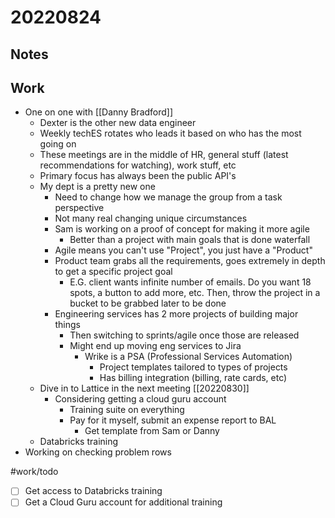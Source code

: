 # 20220824
## Notes

## Work
- One on one with [[Danny Bradford]]
	- Dexter is the other new data engineer
	- Weekly techES rotates who leads it based on who has the most going on
	- These meetings are in the middle of HR, general stuff (latest recommendations for watching), work stuff, etc
	- Primary focus has always been the public API's
	- My dept is a pretty new one
		- Need to change how we manage the group from a task perspective
		- Not many real changing unique circumstances
		- Sam is working on a proof of concept for making it more agile
			- Better than a project with main goals that is done waterfall
		- Agile means you can't use "Project", you just have a "Product"
		- Product team grabs all the requirements, goes extremely in depth to get a specific project goal
			- E.G. client wants infinite number of emails. Do you want 18 spots, a button to add more, etc. Then, throw the project in a bucket to be grabbed later to be done
		- Engineering services has 2 more projects of building major things
			- Then switching to sprints/agile once those are released
			- Might end up moving eng services to Jira
				- Wrike is a PSA (Professional Services Automation)
					- Project templates tailored to types of projects
					- Has billing integration (billing, rate cards, etc)
	- Dive in to Lattice in the next meeting [[20220830]]
		- Considering getting a cloud guru account
			- Training suite on everything
			- Pay for it myself, submit an expense report to BAL
				- Get template from Sam or Danny
	- Databricks training
- Working on checking problem rows


#work/todo 
- [ ] Get access to Databricks training
- [ ] Get a Cloud Guru account for additional training